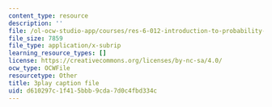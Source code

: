 ```yaml
---
content_type: resource
description: ''
file: /ol-ocw-studio-app/courses/res-6-012-introduction-to-probability-spring-2018/d610297c1f415bbb9cda7d0c4fbd334c_ugzs7dgQ-JE.vtt
file_size: 7859
file_type: application/x-subrip
learning_resource_types: []
license: https://creativecommons.org/licenses/by-nc-sa/4.0/
ocw_type: OCWFile
resourcetype: Other
title: 3play caption file
uid: d610297c-1f41-5bbb-9cda-7d0c4fbd334c
---
```


